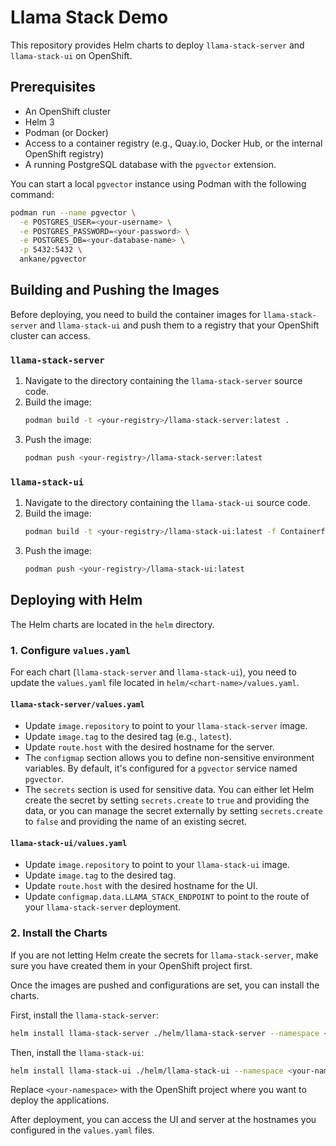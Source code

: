 # Llama Stack Demo

This repository provides Helm charts to deploy `llama-stack-server` and `llama-stack-ui` on OpenShift.

## Prerequisites

- An OpenShift cluster
- Helm 3
- Podman (or Docker)
- Access to a container registry (e.g., Quay.io, Docker Hub, or the internal OpenShift registry)
- A running PostgreSQL database with the `pgvector` extension.

You can start a local `pgvector` instance using Podman with the following command:
```bash
podman run --name pgvector \
  -e POSTGRES_USER=<your-username> \
  -e POSTGRES_PASSWORD=<your-password> \
  -e POSTGRES_DB=<your-database-name> \
  -p 5432:5432 \
  ankane/pgvector
```

## Building and Pushing the Images

Before deploying, you need to build the container images for `llama-stack-server` and `llama-stack-ui` and push them to a registry that your OpenShift cluster can access.

### `llama-stack-server`

1.  Navigate to the directory containing the `llama-stack-server` source code.
2.  Build the image:
    ```bash
    podman build -t <your-registry>/llama-stack-server:latest .
    ```
3.  Push the image:
    ```bash
    podman push <your-registry>/llama-stack-server:latest
    ```

### `llama-stack-ui`

1.  Navigate to the directory containing the `llama-stack-ui` source code.
2.  Build the image:
    ```bash
    podman build -t <your-registry>/llama-stack-ui:latest -f Containerfile .
    ```
3.  Push the image:
    ```bash
    podman push <your-registry>/llama-stack-ui:latest
    ```

## Deploying with Helm

The Helm charts are located in the `helm` directory.

### 1. Configure `values.yaml`

For each chart (`llama-stack-server` and `llama-stack-ui`), you need to update the `values.yaml` file located in `helm/<chart-name>/values.yaml`.

#### `llama-stack-server/values.yaml`

-   Update `image.repository` to point to your `llama-stack-server` image.
-   Update `image.tag` to the desired tag (e.g., `latest`).
-   Update `route.host` with the desired hostname for the server.
-   The `configmap` section allows you to define non-sensitive environment variables. By default, it's configured for a `pgvector` service named `pgvector`.
-   The `secrets` section is used for sensitive data. You can either let Helm create the secret by setting `secrets.create` to `true` and providing the data, or you can manage the secret externally by setting `secrets.create` to `false` and providing the name of an existing secret.

#### `llama-stack-ui/values.yaml`

-   Update `image.repository` to point to your `llama-stack-ui` image.
-   Update `image.tag` to the desired tag.
-   Update `route.host` with the desired hostname for the UI.
-   Update `configmap.data.LLAMA_STACK_ENDPOINT` to point to the route of your `llama-stack-server` deployment.

### 2. Install the Charts

If you are not letting Helm create the secrets for `llama-stack-server`, make sure you have created them in your OpenShift project first.

Once the images are pushed and configurations are set, you can install the charts.

First, install the `llama-stack-server`:
```bash
helm install llama-stack-server ./helm/llama-stack-server --namespace <your-namespace>
```

Then, install the `llama-stack-ui`:
```bash
helm install llama-stack-ui ./helm/llama-stack-ui --namespace <your-namespace>
```

Replace `<your-namespace>` with the OpenShift project where you want to deploy the applications.

After deployment, you can access the UI and server at the hostnames you configured in the `values.yaml` files. 